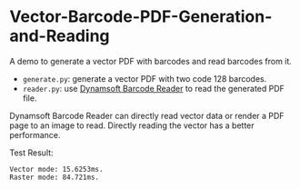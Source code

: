 # Vector-Barcode-PDF-Generation-and-Reading

A demo to generate a vector PDF with barcodes and read barcodes from it.

* `generate.py`: generate a vector PDF with two code 128 barcodes.
* `reader.py`: use [Dynamsoft Barcode Reader](https://www.dynamsoft.com/barcode-reader/overview/) to read the generated PDF file.


Dynamsoft Barcode Reader can directly read vector data or render a PDF page to an image to read. Directly reading the vector has a better performance.

Test Result:

```
Vector mode: 15.6253ms.
Raster mode: 84.721ms.
```
